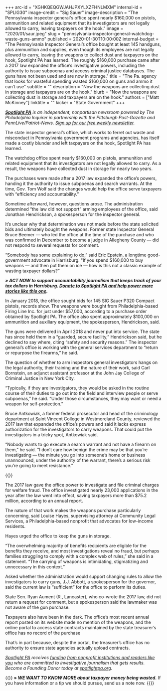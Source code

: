 +++
arc-id = "XGHKQEQGWJAHJPXYLXZFHNLMXM"
internal-id = "SPLIG30"
image-credit = "Sig Sauer"
image-description = "The Pennsylvania inspector general's office spent nearly $160,000 on pistols, ammunition and related equipment that its investigators are not legally allowed to carry, leaving taxpayers on the hook."
image = "2020/01/saur.jpeg"
slug = "pennsylvania-inspector-general-watchdog-waste-guns-ammo"
published = 2020-01-30T10:00:00Z
internal-budget = "The Pennsylvania Inspector General’s office bought at least 145 handguns, plus ammunition and supplies, even though its employees are not legally allowed to carry, leaving the weapons to collect dust and taxpayers on the hook, Spotlight PA has learned. The roughly $160,000 purchase came after a 2017 law expanded the office’s investigative powers, including the authority to issue subpoenas and access criminal justice databases. The guns have not been used and are now in storage."
title = "The Pa. agency that looks for wasteful spending wasted $160,000 on guns and ammo it can’t use"
subtitle = ""
description = "Now the weapons are collecting dust in storage and taxpayers are on the hook."
blurb = "Now the weapons are collecting dust in storage and taxpayers are on the hook."
authors = ["Matt McKinney"]
linktitle = ""
kicker = "State Government"
+++

<a href="https://www.spotlightpa.org/"><i><b>Spotlight PA</b></i></a><i> is an independent, nonpartisan newsroom powered by The Philadelphia Inquirer in partnership with the Pittsburgh Post-Gazette and PennLive/Patriot-News. </i><a href="https://www.spotlightpa.org/"><i>Sign up for our free weekly newsletter</i></a><i>.</i>

The state inspector general’s office, which works to ferret out waste and misconduct in Pennsylvania government programs and agencies, has itself made a costly blunder and left taxpayers on the hook, Spotlight PA has learned.

The watchdog office spent nearly $160,000 on pistols, ammunition and related equipment that its investigators are not legally allowed to carry. As a result, the weapons have collected dust in storage for nearly two years.

The purchases were made after a 2017 law expanded the office’s powers, handing it the authority to issue subpoenas and search warrants. At the time, Gov. Tom Wolf said the changes would help the office serve taxpayers with “efficiency and accountability.”

Sometime afterward, however, questions arose. The administration determined “the law did not support” arming employees of the office, said Jonathan Hendrickson, a spokesperson for the inspector general.

It’s unclear why that determination was not made before the state solicited bids and ultimately bought the weapons. Former state Inspector General Bruce Beemer — who led the office at the time of the purchase and who was confirmed in December to become a judge in Allegheny County — did not respond to several requests for comment.

“Somebody has some explaining to do,” said Eric Epstein, a longtime good-government advocate in Harrisburg. "If you spend $160,000 to buy weapons — and then put them on ice — how is this not a classic example of wasting taxpayer dollars?”

<i><b>» ACT NOW to support accountability journalism that keeps track of your tax dollars in Harrisburg. </b></i><a href="https://www.spotlightpa.org/donate/"><i><b>Donate to Spotlight PA and help power more stories like this one</b></i></a><i><b>.</b></i>

In January 2018, the office sought bids for 145 SIG Sauer P320 Compact pistols, records show. The weapons were bought from Philadelphia-based Firing Line Inc. for just under $57,000, according to a purchase order obtained by Spotlight PA. The office also spent approximately $100,000 on ammunition and auxiliary equipment, the spokesperson, Hendrickson, said.

The guns were delivered in April 2018 and never put into service. The state has since held them in a “guarded, secure facility,” Hendrickson said, but he declined to say where, citing “safety and security reasons.” The inspector general’s office is working with the general services department to “return or repurpose the firearms,” he said.

The question of whether to arm inspectors general investigators hangs on the legal authority, their training and the nature of their work, said Carl Bornstein, an adjunct assistant professor at the John Jay College of Criminal Justice in New York City.

“Typically, if they are investigators, they would be asked in the routine course of their duties to go out into the field and interview people or serve subpoenas,” he said. “Under those circumstances, they may want or need a weapon for self-protection.”

Bruce Antkowiak, a former federal prosecutor and head of the criminology department at Saint Vincent College in Westmoreland County, reviewed the 2017 law that expanded the office’s powers and said it lacks express authorization for the investigators to carry weapons. That could put the investigators in a tricky spot, Antkowiak said.

“Nobody wants to go execute a search warrant and not have a firearm on them," he said. "I don’t care how benign the crime may be that you’re investigating — the minute you go into someone’s home or business unannounced, under the authority of the warrant, there’s a serious risk you’re going to meet resistance.”

{{<newsletter-inline>}}

The 2017 law gave the office power to investigate and file criminal charges for welfare fraud. The office investigated nearly 23,000 applications in the year after the law went into effect, saving taxpayers more than $75.2 million, according to an annual report.

The nature of that work makes the weapons purchase particularly concerning, said Louise Hayes, supervising attorney at Community Legal Services, a Philadelphia-based nonprofit that advocates for low-income residents.

Hayes urged the office to keep the guns in storage.

“The overwhelming majority of benefits recipients are eligible for the benefits they receive, and most investigations reveal no fraud, but perhaps families struggling to comply with a complex web of rules,” she said in a statement. “The carrying of weapons is intimidating, stigmatizing and unnecessary in this context.”

Asked whether the administration would support changing rules to allow the investigators to carry guns, J.J. Abbott, a spokesperson for the governor, said the current law is “sufficient” for the office to perform its duties.

State Sen. Ryan Aument (R., Lancaster), who co-wrote the 2017 law, did not return a request for comment, but a spokesperson said the lawmaker was not aware of the gun purchase.

Taxpayers also have been in the dark. The office’s most recent annual report posted on its website made no mention of the weapons, and the online portal to access state contracts maintained by the state treasurer’s office has no record of the purchase

That’s in part because, despite the portal, the treasurer’s office has no authority to ensure state agencies actually upload contracts.

<a href="https://www.spotlightpa.org/"><i>Spotlight PA</i></a><i> receives </i><a href="https://www.spotlightpa.org/support/"><i>funding from nonprofit institutions and readers like you</i></a><i> who are committed to investigative journalism that gets results. Become a Founding Donor today at </i><a href="https://www.spotlightpa.org/"><i>spotlightpa.org</i></a><i>.</i>

{{<tips-inline>}} <b>» </b><i><b>WE WANT TO KNOW MORE about taxpayer money being wasted.</b></i> If you have information or a tip we should pursue, send us a note now. {{</tips-inline>}}
